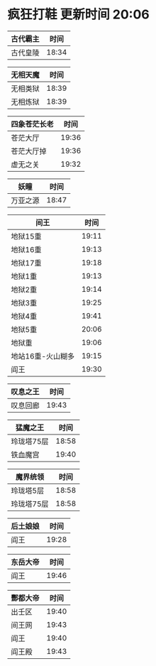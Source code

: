 # 疯狂打鞋 更新时间 20:06

| 古代霸主   | 时间    |
|--------|-------|
| 古代皇陵 | 18:34 |

| 无相天魔   | 时间    |
|--------|-------|
| 无相类狱 | 18:39 |
| 无相炼狱 | 18:39 |

| 四象苍茫长老   | 时间    |
|--------|-------|
| 苍茫大厅 | 19:36 |
| 苍茫大厅掉 | 19:36 |
| 虚无之关 | 19:32 |

| 妖瞳   | 时间    |
|--------|-------|
| 万亚之源 | 18:47 |

| 间王   | 时间    |
|--------|-------|
| 地狱15重 | 19:11 |
| 地狱16重 | 19:13 |
| 地狱17重 | 19:18 |
| 地狱1重 | 19:13 |
| 地狱2重 | 19:14 |
| 地狱3重 | 19:25 |
| 地狱4重 | 19:41 |
| 地狱5重 | 20:06 |
| 地狱重 | 19:06 |
| 地站16重-火山糊多 | 19:15 |
| 阎王 | 19:30 |

| 叹息之王   | 时间    |
|--------|-------|
| 叹息回廊 | 19:43 |

| 猛魔之王   | 时间    |
|--------|-------|
| 玲珑塔75层 | 18:58 |
| 铁血魔宫 | 19:40 |

| 魔界统领   | 时间    |
|--------|-------|
| 玲珑塔5层 | 18:58 |
| 玲珑塔75层 | 18:58 |

| 后土娘娘   | 时间    |
|--------|-------|
| 阎王 | 19:28 |

| 东岳大帝   | 时间    |
|--------|-------|
| 阎王 | 19:46 |

| 酆都大帝   | 时间    |
|--------|-------|
| 出壬区 | 19:40 |
| 间王网 | 19:43 |
| 阎王 | 19:40 |
| 阎王殿 | 19:43 |
